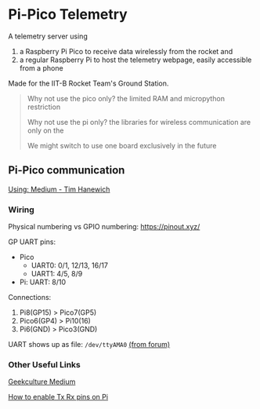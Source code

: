 # Pi-Pico Telemetry

A telemetry server using
1. a Raspberry Pi Pico to receive data wirelessly from the rocket and
2. a regular Raspberry Pi to host the telemetry webpage, easily accessible from a phone

Made for the IIT-B Rocket Team's Ground Station.

> Why not use the pico only? the limited RAM and micropython restriction
>
> Why not use the pi only? the libraries for wireless communication are only on the
>
> We might switch to use one board exclusively in the future

## Pi-Pico communication

[Using: Medium - Tim Hanewich](https://timhanewich.medium.com/using-uart-between-a-raspberry-pi-pico-and-raspberry-pi-3b-raspbian-71095d1b259f)

### Wiring

Physical numbering vs GPIO numbering:
https://pinout.xyz/

GP UART pins:
- Pico
    - UART0: 0/1, 12/13, 16/17
    - UART1: 4/5, 8/9
- Pi: UART: 8/10

Connections:
1. Pi8(GP15) > Pico7(GP5)
1. Pico6(GP4) > Pi10(16)
1. Pi6(GND) > Pico3(GND)

UART shows up as file:
`/dev/ttyAMA0` [(from forum)](https://forums.raspberrypi.com/viewtopic.php?t=31141)


### Other Useful Links

[Geekculture Medium](https://medium.com/geekculture/serial-connection-between-raspberry-pi-and-raspberry-pico-d6c0ba97c7dc)

[How to enable Tx Rx pins on Pi](https://spellfoundry.com/2016/05/29/configuring-gpio-serial-port-raspbian-jessie-including-pi-3-4/)
